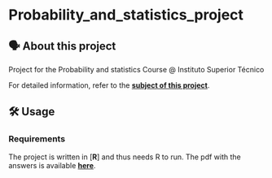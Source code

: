 # Probability_and_statistics_project

## 🗣️ About this project

Project for the Probability and statistics Course @ Instituto Superior Técnico

For detailed information, refer to the [**subject of this project**](https://github.com/vascopearson/Probability_and_statistics_project/blob/master/trabalho_G3_2020.pdf).

## 🛠️ Usage

### Requirements

The project is written in [**R**] and thus needs R to run.
The pdf with the answers is available [**here**](https://github.com/vascopearson/Probability_and_statistics_project/blob/master/PROJETOCPEGRUPO3.pdf).
